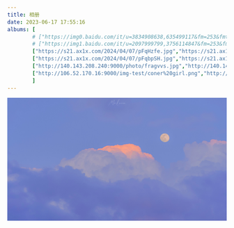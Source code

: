 ```yaml
---
title: 相册
date: 2023-06-17 17:55:16
albums: [
        # ["https://img0.baidu.com/it/u=3834908638,635499117&fm=253&fmt=auto&app=120&f=JPEG?w=1422&h=800","https://img1.baidu.com/it/u=640593135,209279600&fm=253&fmt=auto&app=138&f=JPEG?w=889&h=500","春迈喜欢的"],
        # ["https://img1.baidu.com/it/u=2097999799,3756114847&fm=253&fmt=auto&app=138&f=JPEG?w=750&h=500","https://img2.baidu.com/it/u=1693058886,815993951&fm=253&fmt=auto&app=138&f=JPEG?w=889&h=500","刘航喜欢的"]
        ["https://s21.ax1x.com/2024/04/07/pFqHzfe.jpg","https://s21.ax1x.com/2024/04/07/pFqHzfe.jpg","登录页头像"],
        ["https://s21.ax1x.com/2024/04/07/pFqbpSH.jpg","https://s21.ax1x.com/2024/04/07/pFqbpSH.jpg","登录页头像"],
        ["http://140.143.208.240:9000/photo/fragvvs.jpg","http://140.143.208.240:9000/photo/fragvvs.jpg",""],
        ["http://106.52.170.16:9000/img-test/coner%20girl.png","http://106.52.170.16:9000/img-test/coner%20girl.png",""],
        ]
---
```

![美女](../image/路过宇宙.jpg)